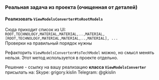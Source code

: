 ### Реальная задача из проекта (очищенная от деталей)

#### Реализовать `ViewModelsConverter#toRootModels`  
Сюда приходит список из UI: `ROOT,TECHNOLOGY,MATERIAL,MATERIAL,..,MATERIAL, [ROOT,TECHNOLOGY,MATERIAL,MATERIAL,..,MATERIAL], ...`   
Проверки на правильный порядок нужны

Рефакторить `ViewModelsConverter#toTechModel` можно, но смысл менять нельзя. Этот метод используется в проекте отдельно.

Решение - ссылку на вашу реализацию **класса `ViewModelsConverter`** присылать на:
Skype: grigory.kislin
Telegram: @gkislin

